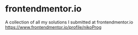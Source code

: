 # frontendmentor.io
A collection of all my solutions I submitted at frontendmentor.io https://www.frontendmentor.io/profile/nikoProg
